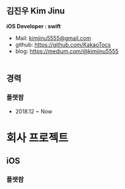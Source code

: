 김진우 Kim Jinu
-
**iOS Developer : swift**
- Mail: <kimjinu5555@gmail.com>  
- github: https://github.com/KakaoTocs  
- blog: https://medium.com/@kimjinu5555
 <br /> <br />
 
경력
-
### 플랫팜
* 2018.12 ~ Now

# 회사 프로젝트
## iOS

### 플랫팜
